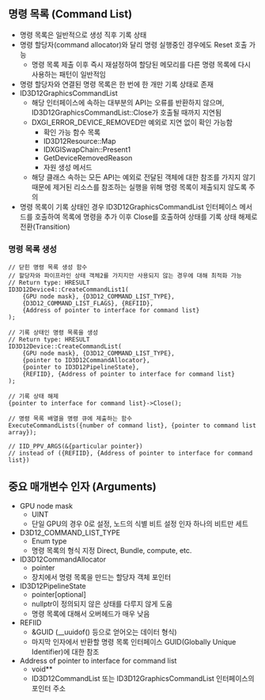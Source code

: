 ## 명령 목록 (Command List)
- 명령 목록은 일반적으로 생성 직후 기록 상태
- 명령 할당자(command allocator)와 달리 명령 실행중인 경우에도 Reset 호출 가능
  - 명령 목록 제출 이후 즉시 재설정하여 할당된 메모리를 다른 명령 목록에 다시 사용하는 패턴이 일반적임
- 명령 할당자와 연결된 명령 목록은 한 번에 한 개만 기록 상태로 존재
- ID3D12GraphicsCommandList
  - 해당 인터페이스에 속하는 대부분의 API는 오류를 반환하지 않으며, ID3D12GraphicsCommandList::Close가 호출될 때까지 지연됨
  - DXGI_ERROR_DEVICE_REMOVED만 예외로 지연 없이 확인 가능함 
    - 확인 가능 함수 목록
    - ID3D12Resource::Map
    - IDXGISwapChain::Present1
    - GetDeviceRemovedReason
    - 자원 생성 메서드
  - 해당 클래스 속하는 모든 API는 예외로 전달된 객체에 대한 참조를 가지지 않기 때문에 제거된 리소스를 참조하는 실행을 위해 명령 목록이 제출되지 않도록 주의
- 명령 목록이 기록 상태인 경우 ID3D12GraphicsCommandList 인터페이스 메서드를 호출하여 목록에 명령을 추가 이후 Close를 호출하여 상태를 기록 상태 해제로 전환(Transition)
  

### 명령 목록 생성 
```
// 닫힌 명령 목록 생성 함수 
// 할당자와 파이프라인 상태 객체2를 가지지만 사용되지 않는 경우에 대해 최적화 가능
// Return type: HRESULT
ID3D12Device4::CreateCommandList1(
    {GPU node mask}, {D3D12_COMMAND_LIST_TYPE}, 
    {D3D12_COMMAND_LIST_FLAGS}, {REFIID}, 
    {Address of pointer to interface for command list}
);

// 기록 상태인 명령 목록을 생성
// Return type: HRESULT
ID3D12Device::CreateCommandList(
    {GPU node mask}, {D3D12_COMMAND_LIST_TYPE}, 
    {pointer to ID3D12CommandAllocator},  
    {pointer to ID3D12PipelineState}, 
    {REFIID}, {Address of pointer to interface for command list}
);

// 기록 상태 해제
{pointer to interface for command list}->Close();

// 명령 목록 배열을 명령 큐에 제출하는 함수
ExecuteCommandLists({number of command list}, {pointer to command list array});

// IID_PPV_ARGS(&{particular pointer})
// instead of ({REFIID}, {Address of pointer to interface for command list})
```
## 중요 매개변수 인자 (Arguments)
- GPU node mask
  - UINT
  - 단일 GPU의 경우 0로 설정, 노드의 식별 비트 설정 인자 하나의 비트만 세트
- D3D12_COMMAND_LIST_TYPE
  - Enum type
  - 명령 목록의 형식 지정 Direct, Bundle, compute, etc.
- ID3D12CommandAllocator
  - pointer
  - 장치에서 명령 목록을 만드는 할당자 객체 포인터 
- ID3D12PipelineState
  - pointer[optional]
  - nullptr이 정의되지 않은 상태를 다루지 않게 도움
  - 명령 목록에 대해서 오버헤드가 매우 낮음
- REFIID
  - &GUID (__uuidof() 등으로 얻어오는 데이터 형식)
  - 마지막 인자에서 반환할 명령 목록 인터페이스 GUID(Globally Unique Identifier)에 대한 참조
- Address of pointer to interface for command list
  - void**
  - ID3D12CommandList 또는 ID3D12GraphicsCommandList 인터페이스의 포인터 주소
